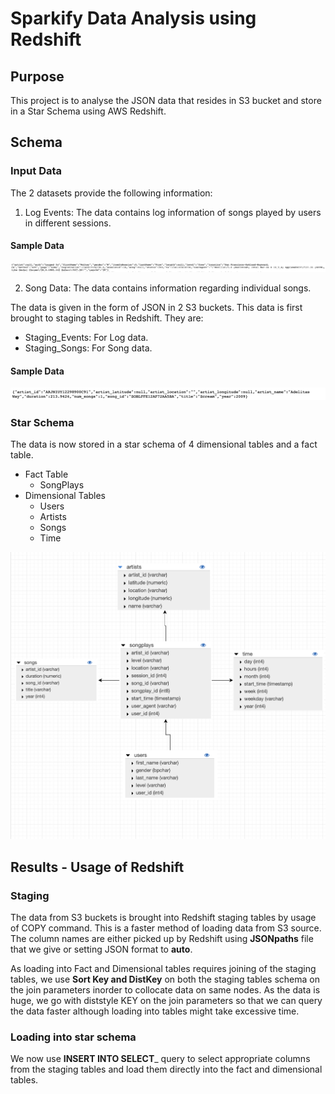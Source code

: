 # Sparkify Data Analysis using Redshift

## Purpose

This project is to analyse the JSON data that resides in S3 bucket and store in a Star Schema using AWS Redshift.

## Schema

### Input Data
The 2 datasets provide the following information:
1. Log Events: The data contains log information of songs played by users in different sessions.

#### Sample Data
![Log Data](/images/Log_data.png)

2. Song Data: The data contains information regarding individual songs.

The data is given in the form of JSON in 2 S3 buckets. This data is first brought to staging tables in Redshift. They are:
- Staging_Events: For Log data.
- Staging_Songs: For Song data.

#### Sample Data
![Song Data](/images/Song_Data.png)

### Star Schema

The data is now stored in a star schema of 4 dimensional tables and a fact table.
- Fact Table
    - SongPlays
- Dimensional Tables
    - Users
    - Artists
    - Songs
    - Time

![Star Schema](/images/star_schema.png)

## Results - Usage of Redshift

### Staging

The data from S3 buckets is brought into Redshift staging tables by usage of COPY command. This is a faster method of loading data from S3 source.
The column names are either picked up by Redshift using __JSONpaths__ file that we give or setting JSON format to __auto__.

As loading into Fact and Dimensional tables requires joining of the staging tables, we use **Sort Key and DistKey** on both the staging tables schema on the join parameters inorder to collocate data on same nodes. As the data is huge, we go with diststyle KEY on the join parameters so that we can query the data faster although loading into tables might take excessive time.


### Loading into star schema

We now use __INSERT INTO SELECT___ query to select appropriate columns from the staging tables and load them directly into the fact and dimensional tables.
